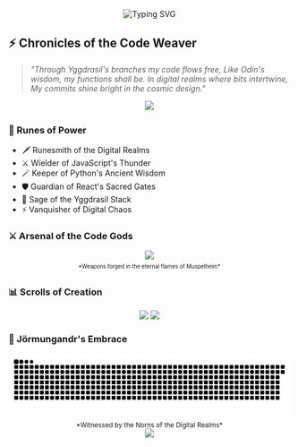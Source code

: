 <div align="center">
  <img src="https://readme-typing-svg.herokuapp.com?font=Norse&size=25&duration=3000&pause=1000&color=9745F5&center=true&vCenter=true&width=435&lines=In+the+halls+of+Valhalla...;Where+code+flows+like+mead...;Bits+dance+like+Valkyries...;Through+the+digital+Yggdrasil...;Forging+code+in+Odin's+name...;By+the+light+of+Yggdrasil's+flame...;Where+algorithms+dance+with+runes...;And+functions+sing+ancient+tunes...;In+the+shadow+of+the+World+Tree...;Digital+magic+flows+wild+and+free..." alt="Typing SVG" />
</div>

## ⚡ Chronicles of the Code Weaver

> *"Through Yggdrasil's branches my code flows free,*
> *Like Odin's wisdom, my functions shall be.*
> *In digital realms where bits intertwine,*
> *My commits shine bright in the cosmic design."*
<div align="center">
  <img src="https://media.giphy.com/media/13HgwGsXF0aiGY/giphy.gif" width="300" />
</div> 

### 🌌 Runes of Power
- 🗡️ Runesmith of the Digital Realms
- ⚔️ Wielder of JavaScript's Thunder
- 🪄 Keeper of Python's Ancient Wisdom
- 🛡️ Guardian of React's Sacred Gates
- 🌳 Sage of the Yggdrasil Stack
- ⚡ Vanquisher of Digital Chaos

### ⚔️ Arsenal of the Code Gods
<div align="center">
  <img src="https://skillicons.dev/icons?i=python,js,react,nodejs,git" />
  <br/>
  <sub><sup>*Weapons forged in the eternal flames of Muspelheim*</sup></sub>
</div>

### 📊 Scrolls of Creation
<div align="center">
  <!-- <img src="https://github-readme-stats.vercel.app/api?username=unlovdman&theme=midnight-purple&hide_border=true&include_all_commits=true&count_private=true" width="55%" /> </br> -->
  <img src="https://github-readme-streak-stats.herokuapp.com/?user=unlovdman&theme=midnight-purple&hide_border=true" width="50%" />
  <img src="https://github-readme-stats.vercel.app/api/top-langs/?username=unlovdman&theme=midnight-purple&hide_border=true&include_all_commits=true&count_private=true&layout=compact" width="36%" /> </br>
</div>

<!-- ### 🐉 Jörmungandr's Eternal Dance -->
### 🐉 Jörmungandr's Embrace
<div align="center">
  <picture>
    <source media="(prefers-color-scheme: dark)" srcset="https://raw.githubusercontent.com/unlovdman/unlovdman/output/github-jormungandr-dark.svg">
    <source media="(prefers-color-scheme: light)" srcset="https://raw.githubusercontent.com/unlovdman/unlovdman/output/github-jormungandr.svg">
    <img alt="github contribution grid Jörmungandr animation" src="https://raw.githubusercontent.com/unlovdman/unlovdman/output/github-jormungandr.svg">
  </picture>
</div>

<!-- <div align="center">
  <picture>
    <source media="(prefers-color-scheme: dark)" srcset="https://github.com/unlovdman/unlovdman/blob/output/github-jormungandr-dark.svg">
    <source media="(prefers-color-scheme: light)" srcset="https://github.com/unlovdman/unlovdman/blob/output/github-jormungandr.svg">
    <img alt="Jörmungandr's contribution dance through the digital realms" src="https://github.com/unlovdman/unlovdman/blob/output/github-jormungandr.svg">
  </picture>
</div> -->

<div align="center">
  <sub>*Witnessed by the Norns of the Digital Realms*</sub><br/>
  <img src="https://visitcount.itsvg.in/api?id=unlovdman&icon=2&color=6" />
</div>
